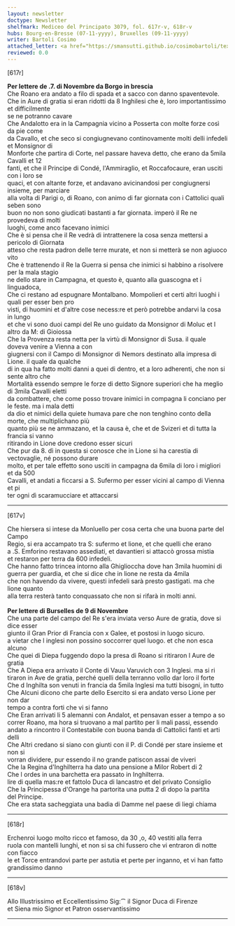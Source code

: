 ```yaml
---
layout: newsletter
doctype: Newsletter
shelfmark: Mediceo del Principato 3079, fol. 617r-v, 618r-v
hubs: Bourg-en-Bresse (07-11-yyyy), Bruxelles (09-11-yyyy)
writer: Bartoli Cosimo
attached_letter: <a href="https://smansutti.github.io/cosimobartoli/texts/TBD/">TBD</a>
reviewed: 0.0
---
```


[617r]  
  
  
<strong>Per lettere de .7. di Novembre da Borgo in brescia</strong>  
Che Roano era andato a filo di spada et a sacco con danno spaventevole.  
Che in Aure di gratia si eran ridotti da 8 Inghilesi che è, loro importantissimo et difficilmente  
se ne potranno cavare  
Che Andalotto era in la Campagnia vicino a Posserta con molte forze così da pie come  
da Cavallo, et che seco si congiugnevano continovamente molti delli infedeli et Monsignor di  
Monforte che partira di Corte, nel passare haveva detto, che erano da 5mila Cavalli et 12  
fanti, et che il Principe di Condé, l'Ammiraglio, et Roccafocaure, eran usciti con i loro se  
quaci, et con altante forze, et andavano avicinandosi per congiugnersi insieme, per marciare  
alla volta di Parigi o, di Roano, con animo di far giornata con i Cattolici quali seben sono  
buon no non sono giudicati bastanti a far giornata. imperò il Re ne provedeva di molti  
luoghi, come anco facevano inimici  
Che è si pensa che il Re vedrà di intrattenere la cosa senza mettersi a pericolo di Giornata  
atteso che resta padron delle terre murate, et non si metterà se non agiuoco vito  
Che è trattenendo il Re la Guerra si pensa che inimici si habbino a risolvere per la mala stagio  
ne dello stare in Campagna, et questo è, quanto alla guascogna et i linguadoca,  
Che ci restano ad espugnare Montalbano. Mompolieri et certi altri luoghi i quali per esser ben pro  
visti, di huomini et d'altre cose necess:re et però potrebbe andarvi la cosa in lungo  
et che vi sono duoi campi del Re uno guidato da Monsignor di Moluc et l altro da M: di Gioiossa  
Che la Provenza resta netta per la virtù di Monsignor di Susa. il quale doveva venire a Vienna a con  
giugnersi con il Campo di Monsignor di Nemors destinato alla impresa di Lione. il quale da qualche  
di in qua ha fatto molti danni a quei di dentro, et a loro adherenti, che non si sente altro che  
Mortalità essendo sempre le forze di detto Signore superiori che ha meglio di 3mila Cavalli eletti  
da combattere, che come posso trovare inimici in compagna li conciano per le feste. ma i mala detti  
da dio et nimici della quiete humava pare che non tenghino conto della morte, che multiplichano più  
quanto più se ne ammazano, et la causa è, che et de Svizeri et di tutta la francia si vanno  
ritirando in Lione dove credono esser sicuri  
Che pur da 8. dì in questa si conosce che in Lione si ha carestia di vectovaglie, né possono durare  
molto, et per tale effetto sono usciti in campagna da 6mila di loro i migliori et da 500  
Cavalli, et andati a ficcarsi a S. Sufermo per esser vicini al campo di Vienna et pi  
ter ogni dì scaramucciare et attaccarsi  
  
---  

[617v]  
  
  
Che hiersera si intese da Monluello per cosa certa che una buona parte del Campo  
Regio, si era accampato tra S: sufermo et lione, et che quelli che erano  
a .S. Emforino restavano assediati, et davantieri si attaccò grossa mistia  
et restaron per terra da 600 infedeli.  
Che hanno fatto trincea intorno alla Ghiglioccha dove han 3mila huomini di  
guerra per guardia, et che si dice che in lione ne resta da 4mila  
che non havendo da vivere, questi infedeli sarà presto gastigati. ma che lione quanto  
alla terra resterà tanto conquassato che non si rifarà in molti anni.  
<br/><strong>Per lettere di Burselles de 9 di Novembre</strong>  
Che una parte del campo del Re s'era inviata verso Aure de gratia, dove si dice esser  
giunto il Gran Prior di Francia con x Galee, et postosi in luogo sicuro.  
a vietar che l inglesi non possino soccorrer quel luogo. et che non esca alcuno  
Che quei di Diepa fuggendo dopo la presa di Roano si ritiraron l Aure de gratia  
Che A Diepa era arrivato il Conte di Vauu Varuvich con 3 Inglesi. ma si ri  
tiraron in  Ave de gratia, perché quelli della terranno vollo dar loro il forte  
Che d Inghilta son venuti in francia da 5mila Inglesi ma tutti bisogni, in tutto  
Che Alcuni dicono che parte dello Esercito si era andato verso Lione per non dar  
tempo a contra forti che vi si fanno  
Che Eran arrivati li 5 alemanni con Andalot, et pensavan esser a tempo a so  
correr Roano, ma hora si truovano a mal partito per li mali passi, essendo  
andato a rincontro il Contestabile con buona banda di Cattolici fanti et arti delli  
Che Altri credano si siano con giunti con il P. di Condé per stare insieme et non si  
vorran dividere, pur essendo il no grande patiscon assai de viveri  
Che la Regina d'Inghilterra ha dato una pensione a Milor Robert di 2  
Che l ordes in una barchetta era passato in Inghilterra.  
lire di quella mas:re et fattolo Duca di lancastro et del privato Consiglio  
Che la Principessa d'Orange ha partorita una putta 2 dì dopo la partita  
del Principe.  
Che era stata sacheggiata una badia di Damme nel paese di liegi chiama  
  
---  

[618r]  
  
  
Erchenroi luogo molto ricco et famoso, da 30 ,o, 40 vestiti alla ferra  
ruola con mantelli lunghi, et non si sa chi fussero che vi entraron di notte con fiacco  
le et Torce entrandovi parte per astutia et perte per inganno, et vi han fatto  
grandissimo danno  
  
---  

[618v]  
  
  
Allo Illustrissimo et Eccellentissimo Sig:⁀ il Signor Duca di Firenze  
et Siena mio Signor et Patron osservantissimo  
  
---  

